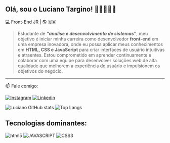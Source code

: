 ## Olá, sou o Luciano Targino! 👨🏾‍🚀👊🏾

💻 Front-End JR | 🌎 🇧🇷

>Estudante de <b><q><i>analise e desenvolvimento de sistemas</i></q></b>, meu objetivo é iniciar minha carreira como desenvolvedor <b>front-end</b> em uma empresa inovadora, onde eu possa aplicar meus conhecimentos em <b>HTML, CSS e JavaScript</b> para criar interfaces de usuário intuitivas e atraentes. Estou comprometido em aprender continuamente e colaborar com uma equipe para desenvolver soluções web de alta qualidade que melhorem a experiência do usuário e impulsionem os objetivos do negócio.
<hr>

 📫 Fale comigo:

[![Instagram](https://img.shields.io/badge/Instagram-E4405F?style=for-the-badge&logo=instagram&logoColor=white)](https://www.instagram.com/lucianotarg/)
[![Linkedin](https://img.shields.io/badge/LinkedIn-0077B5?style=for-the-badge&logo=linkedin&logoColor=white)](https://www.linkedin.com/in/luciano-t-435306294/?originalSubdomain=br)

![Luciano GitHub stats](https://github-readme-stats.vercel.app/api?username=lucianotargino&show_icons=true&theme=swift) ![Top Langs](https://github-readme-stats.vercel.app/api/top-langs/?username=lucianotargino&hide_progress=true)

## Tecnologias dominantes:

<div style = "display: inline_block">
<img aling = "center" alt="html5" src=https://img.shields.io/badge/HTML-239120?style=for-the-badge&logo=html5&logoColor=white "display: inline_block">
<img aling ="center" alt="JAVASCRIPT" src=https://img.shields.io/badge/JavaScript-F7DF1E?style=for-the-badge&logo=javascript&logoColor=black "display: inline_block" /> <img aling="center" alt="CSS3" src=https://img.shields.io/badge/CSS3-1572B6?style=for-the-badge&logo=css3&logoColor=white "display: inline_block" /> <img aling="center" alt="" src=https://img.shields.io/badge/Python-14354C?style=for-the-badge&logo=python&logoColor=white />

</div><br/>

[def]: https://img.shields.io/badge/Instagram-E4405F?style=for-the-badge&logo=instagram&logoColor=white

<div align="center">
  
</div>
